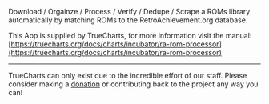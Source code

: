 Download / Orgainze / Process / Verify / Dedupe / Scrape a ROMs library automatically by matching ROMs to the RetroAchievement.org database.

This App is supplied by TrueCharts, for more information visit the manual: [https://truecharts.org/docs/charts/incubator/ra-rom-processor](https://truecharts.org/docs/charts/incubator/ra-rom-processor)

---

TrueCharts can only exist due to the incredible effort of our staff.
Please consider making a [donation](https://truecharts.org/docs/about/sponsor) or contributing back to the project any way you can!

